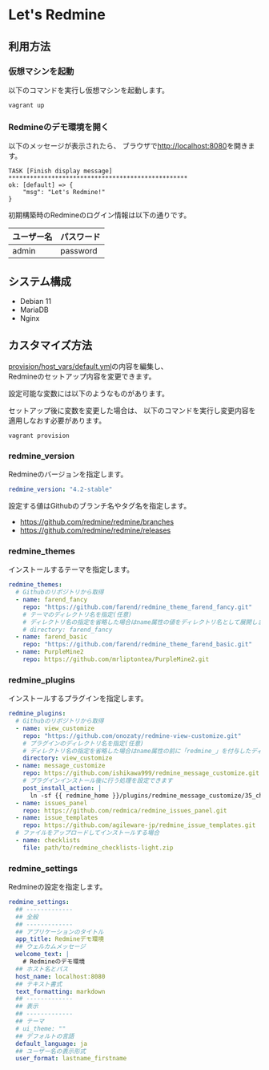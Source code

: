 Let's Redmine
==========================

利用方法
-----------------

### 仮想マシンを起動

以下のコマンドを実行し仮想マシンを起動します。

```
vagrant up
```

### Redmineのデモ環境を開く

以下のメッセージが表示されたら、
ブラウザで[http://localhost:8080](http://localhost:8080)を開きます。

```
TASK [Finish display message] **************************************************
ok: [default] => {
    "msg": "Let's Redmine!"
}
```

初期構築時のRedmineのログイン情報は以下の通りです。

| ユーザー名 | パスワード |
| ---------- | ---------- |
| admin      | password   |

システム構成
-----------------

* Debian 11
* MariaDB
* Nginx

カスタマイズ方法
-----------------

[provision/host_vars/default.yml](provision/host_vars/default.yml)の内容を編集し、  
Redmineのセットアップ内容を変更できます。

設定可能な変数には以下のようなものがあります。


セットアップ後に変数を変更した場合は、
以下のコマンドを実行し変更内容を適用しなおす必要があります。

```
vagrant provision
```

### redmine_version

Redmineのバージョンを指定します。

```yml
redmine_version: "4.2-stable"
```

設定する値はGithubのブランチ名やタグ名を指定します。

* https://github.com/redmine/redmine/branches
* https://github.com/redmine/redmine/releases


### redmine_themes

インストールするテーマを指定します。

```yml
redmine_themes:
  # Githubのリポジトリから取得
  - name: farend_fancy
    repo: "https://github.com/farend/redmine_theme_farend_fancy.git"
    # テーマのディレクトリ名を指定(任意)
    # ディレクトリ名の指定を省略した場合はname属性の値をディレクトリ名として展開します
    # directory: farend_fancy
  - name: farend_basic
    repo: "https://github.com/farend/redmine_theme_farend_basic.git"
  - name: PurpleMine2
    repo: https://github.com/mrliptontea/PurpleMine2.git
```

### redmine_plugins

インストールするプラグインを指定します。

```yml
redmine_plugins:
  # Githubのリポジトリから取得
  - name: view_customize
    repo: "https://github.com/onozaty/redmine-view-customize.git"
    # プラグインのディレクトリ名を指定(任意)
    # ディレクトリ名の指定を省略した場合はname属性の前に「redmine_」を付与したディレクトリに展開します
    directory: view_customize
  - name: message_customize
    repo: https://github.com/ishikawa999/redmine_message_customize.git
    # プラグインインストール後に行う処理を設定できます
    post_install_action: |
      ln -sf {{ redmine_home }}/plugins/redmine_message_customize/35_change_load_order_locales.rb {{ redmine_home }}/config/initializers/35_change_load_order_locales.rb
  - name: issues_panel
    repo: https://github.com/redmica/redmine_issues_panel.git
  - name: issue_templates
    repo: https://github.com/agileware-jp/redmine_issue_templates.git
  # ファイルをアップロードしてインストールする場合
  - name: checklists
    file: path/to/redmine_checklists-light.zip
```

### redmine_settings

Redmineの設定を指定します。

```yml
redmine_settings:
  ## -------------
  ## 全般
  ## -------------
  ## アプリケーションのタイトル
  app_title: Redmineデモ環境
  ## ウェルカムメッセージ
  welcome_text: |
    # Redmineのデモ環境
  ## ホスト名とパス
  host_name: localhost:8080
  ## テキスト書式
  text_formatting: markdown
  ## -------------
  ## 表示
  ## -------------
  ## テーマ
  # ui_theme: ""
  ## デフォルトの言語
  default_language: ja
  ## ユーザー名の表示形式
  user_format: lastname_firstname
```
